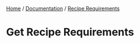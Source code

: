 [Home](../../../readme.md) / [Documentation](../../readme.md) / [Recipe Requirements](../readme.md)

# Get Recipe Requirements